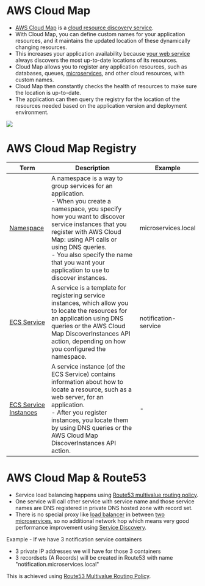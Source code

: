 # AWS Cloud Map
- [AWS Cloud Map](https://aws.amazon.com/cloud-map/) is a [cloud resource discovery service](../../../1_HLDDesignComponents/1_MicroServicesSOA/2_ServiceRegistry&Discovery/Readme.md). 
- With Cloud Map, you can define custom names for your application resources, and it maintains the updated location of these dynamically changing resources. 
- This increases your application availability because [your web service](../../../1_HLDDesignComponents/1_MicroServicesSOA/Readme.md) always discovers the most up-to-date locations of its resources.
- Cloud Map allows you to register any application resources, such as databases, queues, [microservices](../../../1_HLDDesignComponents/1_MicroServicesSOA/Readme.md), and other cloud resources, with custom names.
- Cloud Map then constantly checks the health of resources to make sure the location is up-to-date.
- The application can then query the registry for the location of the resources needed based on the application version and deployment environment.

![](https://d1.awsstatic.com/r2018/a/product-page-diagram_skymap_before-after.601791b8d5c69fb0c7e96bd6706cfd5320ca8f3d.png)

# AWS Cloud Map Registry

| Term                                                                                                 | Description                                                                                                                                                                                                                                                                                                                    | Example              |
|------------------------------------------------------------------------------------------------------|--------------------------------------------------------------------------------------------------------------------------------------------------------------------------------------------------------------------------------------------------------------------------------------------------------------------------------|----------------------|
| [Namespace](https://docs.aws.amazon.com/cloud-map/latest/dg/working-with-namespaces.html)            | A namespace is a way to group services for an application.<br/>- When you create a namespace, you specify how you want to discover service instances that you register with AWS Cloud Map: using API calls or using DNS queries. <br/>- You also specify the name that you want your application to use to discover instances. | microservices.local  |
| [ECS Service](https://docs.aws.amazon.com/cloud-map/latest/dg/working-with-services.html)            | A service is a template for registering service instances, which allow you to locate the resources for an application using DNS queries or the AWS Cloud Map DiscoverInstances API action, depending on how you configured the namespace.                                                                                      | notification-service |
| [ECS Service Instances](https://docs.aws.amazon.com/cloud-map/latest/dg/working-with-instances.html) | A service instance (of the ECS Service) contains information about how to locate a resource, such as a web server, for an application. <br/>- After you register instances, you locate them by using DNS queries or the AWS Cloud Map DiscoverInstances API action.                                                            | -                    |

# AWS Cloud Map & Route53
- Service load balancing happens using [Route53 multivalue routing policy](../1_EdgeNetworking/AmazonRoute53.md#multivalue-answer-routing).
- One service will call other service with service name and those service names are DNS registered in private DNS hosted zone with record set.
- There is no special proxy like [load balancer](ElasticLoadBalancer/Readme.md) in between [two microservices](../../../1_HLDDesignComponents/1_MicroServicesSOA/Readme.md), so no additional network hop which means very good performance improvement using [Service Discovery](../../../1_HLDDesignComponents/1_MicroServicesSOA/2_ServiceRegistry&Discovery/Readme.md).

Example - If we have 3 notification service containers
- 3 private IP addresses we will have for those 3 containers
- 3 recordsets (A Records) will be created in Route53 with name "notification.microservices.local"

This is achieved using [Route53 Multivalue Routing Policy](../1_EdgeNetworking/AmazonRoute53.md#multivalue-answer-routing).